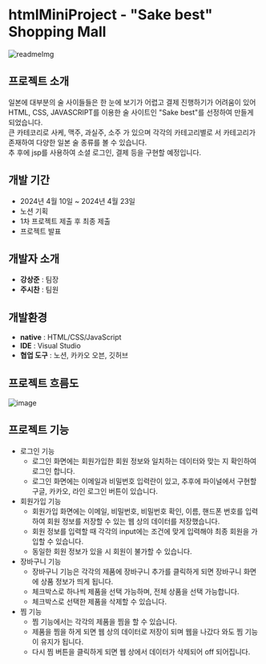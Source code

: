 # htmlMiniProject - "Sake best" Shopping Mall
![readmeImg](https://github.com/softwarej1/html_mini_project_shpping_mall/assets/105643491/756935d3-6acf-4888-9bf2-142f3be5be1a)
## 프로젝트 소개
일본에 대부분의 술 사이들들은 한 눈에 보기가 어렵고 결제 진행하기가 어려움이 있어 HTML, CSS, JAVASCRIPT를 이용한 술 사이트인 "Sake best"를 선정하여 만들게 되었습니다. <br>
큰 카테코리로 사케, 맥주, 과실주, 소주 가 있으며 각각의 카테고리별로 서 카테고리가 존재하여 다양한 일본 술 종류를 볼 수 있습니다. <br>
추 후에 jsp를 사용하여 소셜 로그인, 결제 등을 구현할 예정입니다.
## 개발 기간
- 2024년 4월 10일 ~ 2024년 4월 23일
- 노션 기획
- 1차 프로젝트 제출 후 최종 제출
- 프로젝트 발표
## 개발자 소개
- <b>강상준</b> : 팀장
- <b>주시찬</b> : 팀원
## 개발환경
- <b>native</b> : HTML/CSS/JavaScript
- <b>IDE</b> : Visual Studio
- <b>협업 도구</b> : 노션, 카카오 오븐, 깃허브
## 프로젝트 흐름도
![image](https://github.com/softwarej1/html_mini_project_shpping_mall/assets/105643491/37e8e0aa-9473-4816-b342-9ac312b96be4)
## 프로젝트 기능
- 로그인 기능
  - 로그인 화면에는 회원가입한 회원 정보와 일치하는 데이터와 맞는 지 확인하여 로그인 합니다.
  - 로그인 화면에는 이메일과 비밀번호 입력란이 있고, 추후에 파이널에서 구현할 구글, 카카오, 라인 로그인 버튼이 있습니다.
- 회원가입 기능
  - 회원가입 화면에는 이메일, 비밀번호, 비밀번호 확인, 이름, 핸드폰 번호를 입력하여 회원 정보를 저장할 수 있는 웹 상의 데이터를 저장했습니다.
  - 회원 정보를 입력할 때 각각의 input에는 조건에 맞게 입력해야 최종 회원을 가입할 수 있습니다.
  - 동일한 회원 정보가 있을 시 회원이 불가할 수 있습니다.
- 장바구니 기능
  - 장바구니 기능은 각각의 제품에 장바구니 추가를 클릭하게 되면 장바구니 화면에 상품 정보가 띄게 됩니다.
  - 체크박스로 하나씩 제품을 선택 가능하며, 전체 상품을 선택 가능합니다.
  - 체크박스로 선택한 제품을 삭제할 수 있습니다.
- 찜 기능
  - 찜 기능에서는 각각의 제품을 찜을 할 수 있습니다.
  - 제품을 찜을 하게 되면 웹 상의 데이터로 저장이 되며 웹을 나갔다 와도 찜 기능이 유지가 됩니다.
  - 다시 찜 버튼을 클릭하게 되면 웹 상에서 데이터가 삭제되어 off 되어집니다.

